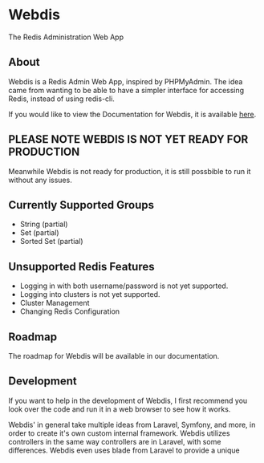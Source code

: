 # Webdis

The Redis Administration Web App

## About

Webdis is a Redis Admin Web App, inspired by PHPMyAdmin. The idea came from wanting to be able to have a simpler interface for accessing Redis, instead of using redis-cli.

If you would like to view the Documentation for Webdis, it is available [here](https://elijahcruz12.gitbook.io/webdis-documentation/).

## PLEASE NOTE WEBDIS IS NOT YET READY FOR PRODUCTION

Meanwhile Webdis is not ready for production, it is still possbible to run it without any issues.

## Currently Supported Groups

- String (partial)
- Set (partial)
- Sorted Set (partial)

## Unsupported Redis Features

- Logging in with both username/password is not yet supported.
- Logging into clusters is not yet supported.
- Cluster Management
- Changing Redis Configuration

## Roadmap

The roadmap for Webdis will be available in our documentation.

## Development

If you want to help in the development of Webdis, I first recommend you look over the code and run it in a web browser to see how it works.

Webdis' in general take multiple ideas from Laravel, Symfony, and more, in order to create it's own custom internal framework. Webdis utilizes controllers in the same way controllers are in Laravel, with some differences. Webdis even uses blade from Laravel to provide a unique